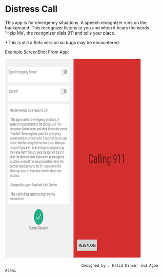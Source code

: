 # Distress Call

This app is for emergency situations.
A speech recognizer runs on the background. This recognizer
listens to you and when it hears the words 'Help Me', the recognizer
dials 911 and tells your place.

*This is still a Beta version so bugs may be encountered.

Example ScreenShot From App:

<img src="https://raw.githubusercontent.com/halitdincer/distresscall/master/Screenshot%20From%20App/Interface_Screen.png" width="220" height="650">
                                               <img src="https://raw.githubusercontent.com/halitdincer/distresscall/master/Screenshot%20From%20App/Emergency_Screen.png" width="220" height="650">




                                       Designed by : Halid Dincer and Agon Asani
